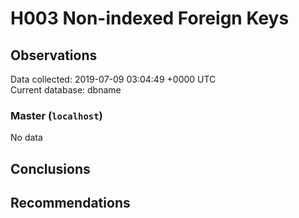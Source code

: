 # H003 Non-indexed Foreign Keys #

## Observations ##
Data collected: 2019-07-09 03:04:49 +0000 UTC  
Current database: dbname  

### Master (`localhost`) ###


No data


## Conclusions ##


## Recommendations ##

